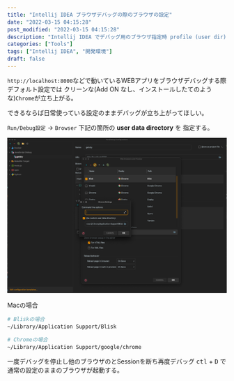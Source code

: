 ```yaml
---
title: "Intellij IDEA ブラウザデバッグの際のブラウザの設定"  
date: "2022-03-15 04:15:28"  
post_modified: "2022-03-15 04:15:28"  
description: "Intellij IDEA でデバッグ用のブラウザ指定時 profile (user dir) の設定"  
categories: ["Tools"]  
tags: ["Intellij IDEA", "開発環境"]  
draft: false
---
```



`http://localhost:8000`などで動いているWEBアプリをブラウザデバッグする際デフォルト設定では クリーンな(Add ON なし、インストールしたてのような)`Chrome`が立ち上がる。

できるならば日常使っている設定のままデバッグが立ち上がってほしい。

`Run/Debug設定` -> `Browser` 下記の箇所の **user data directory** を 指定する。

![Intellij IDEA ブラウザデバッグ](./images/intellij_idea_browser_debug.png)

Macの場合

``` bash
# Bliskの場合
~/Library/Application Support/Blisk
```

``` bash
# Chromeの場合
~/Library/Application Support/google/chrome
```

一度デバッグを停止し他のブラウザのとSessionを断ち再度デバッグ <kbd>ctl</kbd> + <kbd>D</kbd> で通常の設定のままのブラウザが起動する。